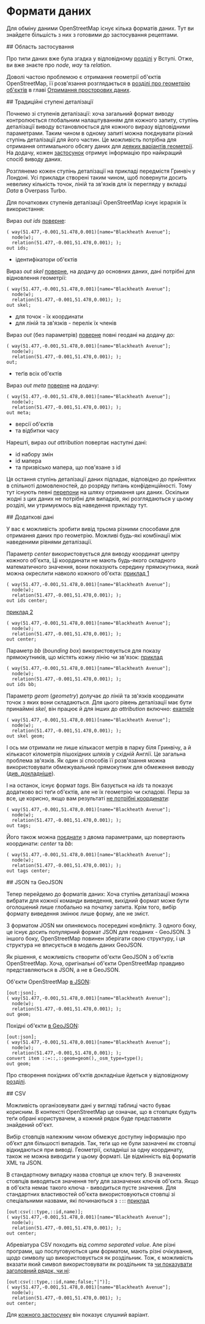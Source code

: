 Формати даних
=============

Для обміну даними OpenStreetMap існує кілька форматів даних.
Тут ви знайдете більшість з них з готовими до застосування рецептами.

<a name="scope"/>
## Область застосування

Про типи даних вже була згадка у відповідному [розділі](../preface/osm_data_model.md) у Вступі.
Отже, ви вже знаєте про _node_, _way_ та _relation_.

Доволі частою проблемою є отримання геометрії об'єктів OpenStreetMap,
її розв'язання розглядається в [розділі про геометрію об'єктів](../full_data/osm_types.md) в главі [Отримання просторових даних](../full_data/index.md).

<a name="faithful"/>
## Традиційні ступені деталізації

Почнемо зі ступенів деталізації:
хоча загальний формат виводу контролюється глобальним налаштуванням для кожного запиту,
ступінь деталізації виводу встановлюється для кожного виразу відповідними параметрами.
Таким чином в одному запиті можна поєднувати різний ступінь деталізації для його частин.
Це можливість потрібна для отримання оптимального обсягу даних для [деяких варіантів геометрії](../full_data/osm_types.md#full).
На додачу, кожен [застосунок](index.md) отримує інформацію про найкращий спосіб виводу даних.

Розглянемо кожен ступінь деталізації на прикладі передмістя Гринвіч у Лондоні.
Усі приклади створені таким чином, щоб повернути досить невелику кількість точок, ліній та зв'язків
для їх перегляду у вкладці _Data_ в Overpass Turbo.

Для початкових ступенів деталізації OpenStreetMap існує ієрархія їх використання:

Вираз _out ids_ [поверне](https://overpass-turbo.eu/?lat=51.4775&lon=0.0&zoom=16&Q=CGI_STUB):

    ( way(51.477,-0.001,51.478,0.001)[name="Blackheath Avenue"];
      node(w);
      relation(51.477,-0.001,51.478,0.001); );
    out ids;

* ідентифікатори об'єктів

Вираз _out skel_ [поверне](https://overpass-turbo.eu/?lat=51.4775&lon=0.0&zoom=16&Q=CGI_STUB), на додачу до основних даних, дані потрібні для відновлення геометрії:

    ( way(51.477,-0.001,51.478,0.001)[name="Blackheath Avenue"];
      node(w);
      relation(51.477,-0.001,51.478,0.001); );
    out skel;

* для точок - їх координати
* для ліній та зв'язків - перелік їх членів

Вираз _out_ (без параметрів) [поверне](https://overpass-turbo.eu/?lat=51.4775&lon=0.0&zoom=16&Q=CGI_STUB) повні геодані на додачу до:

    ( way(51.477,-0.001,51.478,0.001)[name="Blackheath Avenue"];
      node(w);
      relation(51.477,-0.001,51.478,0.001); );
    out;

* теґів всіх об'єктів

Вираз _out meta_ [поверне](https://overpass-turbo.eu/?lat=51.4775&lon=0.0&zoom=16&Q=CGI_STUB) на додачу:

    ( way(51.477,-0.001,51.478,0.001)[name="Blackheath Avenue"];
      node(w);
      relation(51.477,-0.001,51.478,0.001); );
    out meta;

* версії об'єктів
* та відбитки часу

Нарешті, вираз _out attribution_ повертає наступні дані:

* id набору змін
* id мапера
* та призвісько мапера, що пов'язане з id

Ця остання ступінь деталізації даних підпадає,
відповідно до прийнятих в спільноті домовленостей,
до розряду питань конфіденційності.
Тому тут існують певні [перепони](../analysis/index.md) на шляху отримання цих даних.
Оскільки жодні з цих даних не потрібні для випадків, які розглядаються у цьому розділі,
ми утримуємось від наведення прикладу тут.

<a name="extras"/>
## Додаткові дані

У вас є можливість зробити вивід трьома різними способами для отримання даних про геометрію.
Можливі будь-які комбінації між наведеними рівнями деталізації.

Параметр _center_ використовується для виводу координат центру кожного об'єкта,
Ці координати не мають будь-якого складного математичного значення,
вони показують середину прямокутника, який можна окреслити навколо кожного об'єкта: 
[приклад 1](https://overpass-turbo.eu/?lat=51.4775&lon=0.0&zoom=16&Q=CGI_STUB)

    ( way(51.477,-0.001,51.478,0.001)[name="Blackheath Avenue"];
      node(w);
      relation(51.477,-0.001,51.478,0.001); );
    out ids center;

[приклад 2](https://overpass-turbo.eu/?lat=51.4775&lon=0.0&zoom=16&Q=CGI_STUB)

    ( way(51.477,-0.001,51.478,0.001)[name="Blackheath Avenue"];
      node(w);
      relation(51.477,-0.001,51.478,0.001); );
    out center;

Параметр _bb_ (_bounding box_) використовується для показу прямокутників, що містять кожну лінію чи зв'язок:
[приклад](https://overpass-turbo.eu/?lat=51.4775&lon=0.0&zoom=16&Q=CGI_STUB)

    ( way(51.477,-0.001,51.478,0.001)[name="Blackheath Avenue"];
      node(w);
      relation(51.477,-0.001,51.478,0.001); );
    out ids bb;

Параметр _geom_ (_geometry_) долучає до ліній та зв'язків координати точок з яких вони складаються.
Для цього рівень деталізації має бути принаймні _skel_,
він працює й для інших до _attribution_ включно:
[example](https://overpass-turbo.eu/?lat=51.4775&lon=0.0&zoom=16&Q=CGI_STUB)

    ( way(51.477,-0.001,51.478,0.001)[name="Blackheath Avenue"];
      node(w);
      relation(51.477,-0.001,51.478,0.001); );
    out skel geom;

І ось ми отримали не лише кількасот метрів в парку біля Гринвічу,
а й кількасот кілометрів пішохідних шляхів у східній Англії.
Це загальна проблема зв'язків.
Як один зі способів її розв'язання можна використовувати обмежувальний прямокутник для обмеження виводу ([див. докладніше](../full_data/bbox.md#crop)).

І на останок, існує формат _tags_.
Він базується на _ids_ та показує додатково всі теґи об'єктів, але не їх геометрію чи складові.
Перш за все, це корисно, якщо вам результаті [не потрібні координати](https://overpass-turbo.eu/?lat=51.4775&lon=0.0&zoom=16&Q=CGI_STUB):

    ( way(51.477,-0.001,51.478,0.001)[name="Blackheath Avenue"];
      node(w);
      relation(51.477,-0.001,51.478,0.001); );
    out tags;

Його також можна [поєднати](https://overpass-turbo.eu/?lat=51.4775&lon=0.0&zoom=16&Q=CGI_STUB) з двома параметрами, що повертають координати: _center_ та _bb_:

    ( way(51.477,-0.001,51.478,0.001)[name="Blackheath Avenue"];
      node(w);
      relation(51.477,-0.001,51.478,0.001); );
    out tags center;

<a name="json"/>
## JSON та GeoJSON

Тепер перейдемо до форматів даних:
Хоча ступінь деталізації можна вибрати для кожної команди виведення,
вихідний формат може бути оголошений лише глобально на початку запита.
Крім того, вибір формату виведення змінює лише форму, але не зміст.

З форматом JOSN  ми опиняємось посередині конфлікту.
З одного боку, це існує досить популярний формат JSON для геоданих - GeoJSON.
З іншого боку, OpenStreetMap повинен зберігати свою структуру,
і ця структура не вписується в модель даних GeoJSON.

Як рішення, є можливість створити об'єкти GeoJSON з об'єктів OpenStreetMap.
Хоча, оригінальні об'єкти OpenStreetMap правдиво представляються в JSON, а не в GeoJSON.

Об'єкти OpenStreetMap [в JSON](https://overpass-turbo.eu/?lat=51.4775&lon=0.0&zoom=16&Q=CGI_STUB):

    [out:json];
    ( way(51.477,-0.001,51.478,0.001)[name="Blackheath Avenue"];
      node(w);
      relation(51.477,-0.001,51.478,0.001); );
    out geom;

Похідні об'єкти [в GeoJSON](https://overpass-turbo.eu/?lat=51.4775&lon=0.0&zoom=16&Q=CGI_STUB):

    [out:json];
    ( way(51.477,-0.001,51.478,0.001)[name="Blackheath Avenue"];
      node(w);
      relation(51.477,-0.001,51.478,0.001); );
    convert item ::=::,::geom=geom(),_osm_type=type();
    out geom;

Про створення похідних об'єктів докладніше йдеться у відповідному [розділі](../counting/index.md).

<a name="csv"/>
## CSV

Можливість організовувати дані у вигляді таблиці часто буває корисним.
В контексті OpenStreetMap це означає, що в стовпцях будуть теґи обрані користувачем, а кожний рядок буде представляти знайдений об'єкт.

Вибір стовпців належним чином обмежує доступну інформацію про об’єкт для більшості випадків.
Так, теґи що не були зазначені як стовпці відкидаються при виводі.
Геометрії, складніші за одну координату, також не можна виводити у цьому форматі.
Це відмінність від форматів XML та JSON.

В стандартному випадку назва стовпця це ключ теґу.
В значеннях стовпців виводяться значення теґу для зазначених ключів об'єкта.
Якщо в об'єкта немає такого ключа - виводиться пусте значення.
Для стандартних властивостей об'єкта використовуються стовпці зі спеціальними назвами,
які починаються з `::`:
[приклад](https://overpass-turbo.eu/?lat=51.4775&lon=0.0&zoom=16&Q=CGI_STUB)

    [out:csv(::type,::id,name)];
    ( way(51.477,-0.001,51.478,0.001)[name="Blackheath Avenue"];
      node(w);
      relation(51.477,-0.001,51.478,0.001); );
    out center;

Абревіатура CSV походить від _comma separated value_.
Але різні програми, що послуговуються цим форматом, мають різні очікування,
щодо символу що використовується як роздільник.
Тож, є можливість вказати який символ використовувати як роздільник та
[чи показувати заголовний рядок, чи ні](https://overpass-turbo.eu/?lat=51.4775&lon=0.0&zoom=16&Q=CGI_STUB):

    [out:csv(::type,::id,name;false;"|")];
    ( way(51.477,-0.001,51.478,0.001)[name="Blackheath Avenue"];
      node(w);
      relation(51.477,-0.001,51.478,0.001); );
    out center;

Для [кожного застосунку](index.md) він показує слушний варіант.
